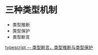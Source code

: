 # 三种类型机制

-   类型推断
-   类型保护
-   类型断言

[typescript -- 类型断言，类型推断与类型保护](https://www.jianshu.com/p/67a288382357)
